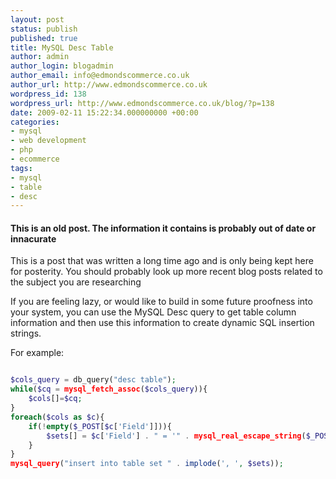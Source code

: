 ```yaml
---
layout: post
status: publish
published: true
title: MySQL Desc Table
author: admin
author_login: blogadmin
author_email: info@edmondscommerce.co.uk
author_url: http://www.edmondscommerce.co.uk
wordpress_id: 138
wordpress_url: http://www.edmondscommerce.co.uk/blog/?p=138
date: 2009-02-11 15:22:34.000000000 +00:00
categories:
- mysql
- web development
- php
- ecommerce
tags:
- mysql
- table
- desc
---
```

<div class="oldpost"><h4>This is an old post. The information it contains is probably out of date or innacurate</h4>
<p>
This is a post that was written a long time ago and is only being kept here for posterity.
You should probably look up more recent blog posts related to the subject you are researching
</p>
</div>
If you are feeling lazy, or would like to build in some future proofness into your system, you can use the MySQL Desc query to get table column information and then use this information to create dynamic SQL insertion strings.

For example:

```php

$cols_query = db_query("desc table");
while($cq = mysql_fetch_assoc($cols_query)){
	$cols[]=$cq;
}
foreach($cols as $c){
	if(!empty($_POST[$c['Field']])){
		$sets[] = $c['Field'] . " = '" . mysql_real_escape_string($_POST[$c['Field']]) . "'";
	}
}
mysql_query("insert into table set " . implode(', ', $sets));

```
